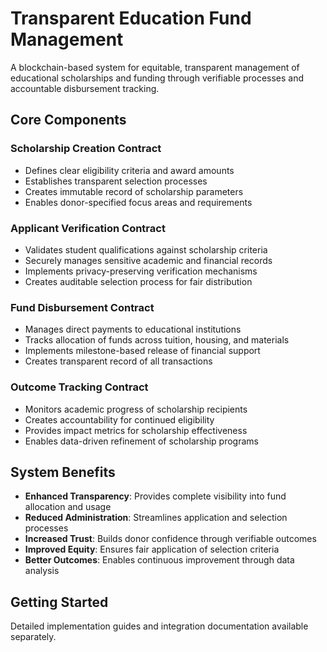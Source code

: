 # Transparent Education Fund Management

A blockchain-based system for equitable, transparent management of educational scholarships and funding through verifiable processes and accountable disbursement tracking.

## Core Components

### Scholarship Creation Contract
- Defines clear eligibility criteria and award amounts
- Establishes transparent selection processes
- Creates immutable record of scholarship parameters
- Enables donor-specified focus areas and requirements

### Applicant Verification Contract
- Validates student qualifications against scholarship criteria
- Securely manages sensitive academic and financial records
- Implements privacy-preserving verification mechanisms
- Creates auditable selection process for fair distribution

### Fund Disbursement Contract
- Manages direct payments to educational institutions
- Tracks allocation of funds across tuition, housing, and materials
- Implements milestone-based release of financial support
- Creates transparent record of all transactions

### Outcome Tracking Contract
- Monitors academic progress of scholarship recipients
- Creates accountability for continued eligibility
- Provides impact metrics for scholarship effectiveness
- Enables data-driven refinement of scholarship programs

## System Benefits

- **Enhanced Transparency**: Provides complete visibility into fund allocation and usage
- **Reduced Administration**: Streamlines application and selection processes
- **Increased Trust**: Builds donor confidence through verifiable outcomes
- **Improved Equity**: Ensures fair application of selection criteria
- **Better Outcomes**: Enables continuous improvement through data analysis

## Getting Started

Detailed implementation guides and integration documentation available separately.
